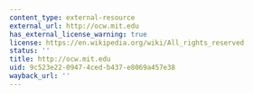 ```yaml
---
content_type: external-resource
external_url: http://ocw.mit.edu
has_external_license_warning: true
license: https://en.wikipedia.org/wiki/All_rights_reserved
status: ''
title: http://ocw.mit.edu
uid: 9c523e22-0947-4ced-b437-e8069a457e38
wayback_url: ''
---
```

